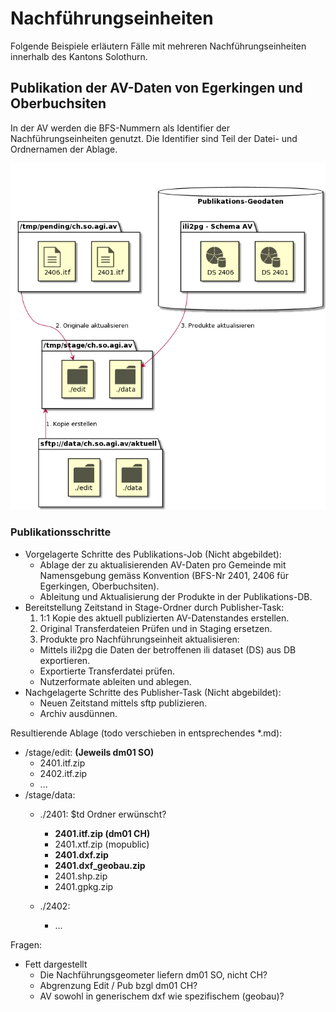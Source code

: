 # Nachführungseinheiten

Folgende Beispiele erläutern Fälle mit mehreren Nachführungseinheiten innerhalb des Kantons Solothurn.

## Publikation der AV-Daten von Egerkingen und Oberbuchsiten

In der AV werden die BFS-Nummern als Identifier der Nachführungseinheiten genutzt. Die Identifier sind Teil der Datei- und Ordnernamen der Ablage.

![Nachführungseinheiten AV](res/regionen_av.png)

### Publikationsschritte

* Vorgelagerte Schritte des Publikations-Job (Nicht abgebildet):
  * Ablage der zu aktualisierenden AV-Daten pro Gemeinde mit Namensgebung gemäss Konvention (BFS-Nr 2401, 2406 für Egerkingen, Oberbuchsiten).
  * Ableitung und Aktualisierung der Produkte in der Publikations-DB.
* Bereitstellung Zeitstand in Stage-Ordner durch Publisher-Task:
  1. 1:1 Kopie des aktuell publizierten AV-Datenstandes erstellen.
  2. Original Transferdateien Prüfen und in Staging ersetzen.
  3. Produkte pro Nachführungseinheit aktualisieren:     
    * Mittels ili2pg die Daten der betroffenen ili dataset (DS) aus DB exportieren.
    * Exportierte Transferdatei prüfen.
    * Nutzerformate ableiten und ablegen.
* Nachgelagerte Schritte des Publisher-Task (Nicht abgebildet):
  * Neuen Zeitstand mittels sftp publizieren.
  * Archiv ausdünnen.

Resultierende Ablage (todo verschieben in entsprechendes *.md):
* /stage/edit: **(Jeweils dm01 SO)**
  * 2401.itf.zip
  * 2402.itf.zip
  * ...
* /stage/data: 
  * ./2401: $td Ordner erwünscht?
    * **2401.itf.zip (dm01 CH)**
    * 2401.xtf.zip (mopublic)
    * **2401.dxf.zip**
    * **2401.dxf_geobau.zip**
    * 2401.shp.zip
    * 2401.gpkg.zip

  * ./2402:
    * ...

Fragen:
* Fett dargestellt
  * Die Nachführungsgeometer liefern dm01 SO, nicht CH?
  * Abgrenzung Edit / Pub bzgl dm01 CH?
  * AV sowohl in generischem dxf wie spezifischem (geobau)?







